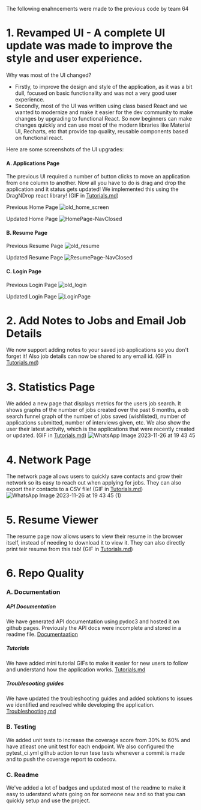 The following enahncements were made to the previous code by team 64
# 1. Revamped UI - A complete UI update was made to improve the style and user experience.
Why was most of the UI changed?

- Firstly, to improve the design and style of the application, as it was a bit dull, focused on basic functionality and was not a very good user experience.
- Secondly, most of the UI was written using class based React and we wanted to modernize and make it easier for the dev community to make changes by upgrading to functional React. So now beginners can make changes quickly and can use most of the modern libraries like Material UI, Recharts, etc that provide top quality, reusable components based on functional react.

Here are some screenshots of the UI upgrades:

#### A. Applications Page

The previous UI required a number of button clicks to move an application from one column to another. Now all you have to do is drag and drop the application and it status gets updated! We implemented this using the DragNDrop react library! (GIF in [Tutorials.md](https://github.com/adi-kiran/career-flow/blob/main/Tutorials.md#add-application-and-drag--drop-functionality))

Previous Home Page
![old_home_screen](https://github.com/adi-kiran/career-flow/assets/36990588/7548b336-4947-4245-8d4c-cc88aab37fe0)

Updated Home Page
![HomePage-NavClosed](https://github.com/adi-kiran/career-flow/assets/36990588/9e9e8628-9a5e-4b37-b7ea-f2c2f803ccf0) 

#### B. Resume Page

Previous Resume Page
![old_resume](https://github.com/adi-kiran/career-flow/assets/36990588/56b214de-1ec4-4afb-87fd-b087e9aada45)

Updated Resume Page
![ResumePage-NavClosed](https://github.com/adi-kiran/career-flow/assets/36990588/ea54e170-f822-4bb4-82f7-4ea7fa0b2225)

#### C. Login Page

Previous Login Page
![old_login](https://github.com/adi-kiran/career-flow/assets/36990588/f266bca6-c4f4-4e07-9317-b3bf77b0bcc1)

Updated Login Page
![LoginPage](https://github.com/adi-kiran/career-flow/assets/36990588/776ab398-f1cc-409a-9927-50e3ce99e489)

# 2. Add Notes to Jobs and Email Job Details
We now support adding notes to your saved job applications so you don't forget it! Also job details can now be shared to any email id. (GIF in [Tutorials.md](https://github.com/adi-kiran/career-flow/blob/main/Tutorials.md#add-application-note--share-application))

# 3. Statistics Page
We added a new page that displays metrics for the users job search. It shows graphs of the number of jobs created over the past 6 months, a ob search funnel graph of the number of jobs saved (wishlisted), number of applications submitted, number of interviews given, etc. We also show the user their latest activity, which is the applications that were recently created or updated. (GIF in [Tutorials.md](https://github.com/adi-kiran/career-flow/blob/main/Tutorials.md#statistics-page))
![WhatsApp Image 2023-11-26 at 19 43 45](https://github.com/adi-kiran/career-flow/assets/40449660/16e98809-2dfc-474a-8a1d-f6dc22033894)

# 4. Network Page
The network page allows users to quickly save contacts and grow their network so its easy to reach out when applying for jobs. They can also export their contacts to a CSV file! (GIF in [Tutorials.md](https://github.com/adi-kiran/career-flow/blob/main/Tutorials.md#add-search-and-export-contacts))
![WhatsApp Image 2023-11-26 at 19 43 45 (1)](https://github.com/adi-kiran/career-flow/assets/40449660/2067cef1-872e-44b9-92ee-0de31a5a6cf3)

# 5. Resume Viewer
The resume page now allows users to view their resume in the browser itself, instead of needing to download it to view it. They can also directly print teir resume from this tab! (GIF in [Tutorials.md](https://github.com/adi-kiran/career-flow/blob/main/Tutorials.md#upload-view-and-download-resume))

# 6. Repo Quality

### A. Documentation

##### API Documentation
We have generated API documentation using pydoc3 and hosted it on github pages. Previously the API docs were incomplete and stored in a readme file. [Documentaation](https://adi-kiran.github.io/career-flow/)

##### Tutorials
We have added mini tutorial GIFs to make it easier for new users to follow and understand how the application works. [Tutorials.md](https://github.com/adi-kiran/career-flow/blob/main/Tutorials.md)

##### Troublesooting guides
We have updated the troubleshooting guides and added solutions to issues we identified and resolved while developing the application. [Troubleshooting.md](https://github.com/adi-kiran/career-flow/blob/main/Troubleshooting.md)

### B. Testing
We added unit tests to increase the coverage score from 30% to 60% and have atleast one unit test for each endpoint. We also configured the pytest_ci.yml github action to run tese tests whenever a commit is made and to push the coverage report to codecov.

### C. Readme
We've added a lot of badges and updated most of the readme to make it easy to uderstand whats going on for someone new and so that you can quickly setup and use the project.

